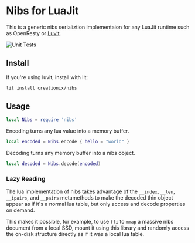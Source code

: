# Nibs for LuaJit

This is a generic nibs serializtion implementaion for any LuaJit runtime such as OpenResty or [Luvit](https://luvit.io/).

![Unit Tests](https://github.com/creationix/nibs/actions/workflows/test-lua.yaml/badge.svg)

## Install

If you're using luvit, install with lit:

```sh
lit install creationix/nibs
```

## Usage

```lua
local Nibs = require 'nibs'
```

Encoding turns any lua value into a memory buffer.

```lua
local encoded = Nibs.encode { hello = "world" }
```

Decoding turns any memory buffer into a nibs object.

```lua
local decoded = Nibs.decode(encoded)
```

### Lazy Reading

The lua implementation of nibs takes advantage of the `__index`, `__len`, `__ipairs`, and `__pairs` metamethods to make the decoded thin object appear as if it's a normal lua table, but only access and decode properties on demand.

This makes it possible, for example, to use `ffi` to `mmap` a massive nibs document from a local SSD, mount it using this library and randomly access the on-disk structure directly as if it was a local lua table.
